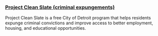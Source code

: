### [Project Clean Slate (criminal expungements)](https://detroitmi.gov/departments/law-department/project-clean-slate)

Project Clean Slate is a free City of Detroit program that helps residents expunge criminal convictions and improve access to better employment, housing, and educational opportunities.
